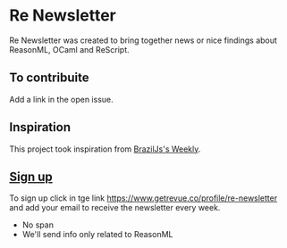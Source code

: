 # Re Newsletter

Re Newsletter was created to bring together news or nice findings about ReasonML, OCaml and ReScript.

## To contribuite

Add a link in the open issue.

## Inspiration

This project took inspiration from [BrazilJs's Weekly](https://github.com/braziljs/weekly).

## [Sign up](https://www.getrevue.co/profile/re-newsletter)

To sign up click in tge link https://www.getrevue.co/profile/re-newsletter and add your email to receive the newsletter every week.

- No span
- We'll send info only related to ReasonML
